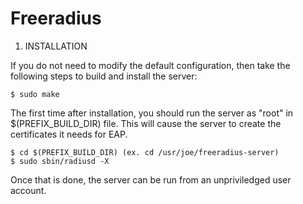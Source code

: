 # Freeradius

1. INSTALLATION

  If you do not need to modify the default configuration, then take
the following steps to build and install the server:


	$ sudo make

  The first time after installation, you should run the server as
"root" in $(PREFIX_BUILD_DIR) file.  This will cause the server to create the certificates it
needs for EAP.

	$ cd $(PREFIX_BUILD_DIR) (ex. cd /usr/joe/freeradius-server)
	$ sudo sbin/radiusd -X

  Once that is done, the server can be run from an unpriviledged user
account.
